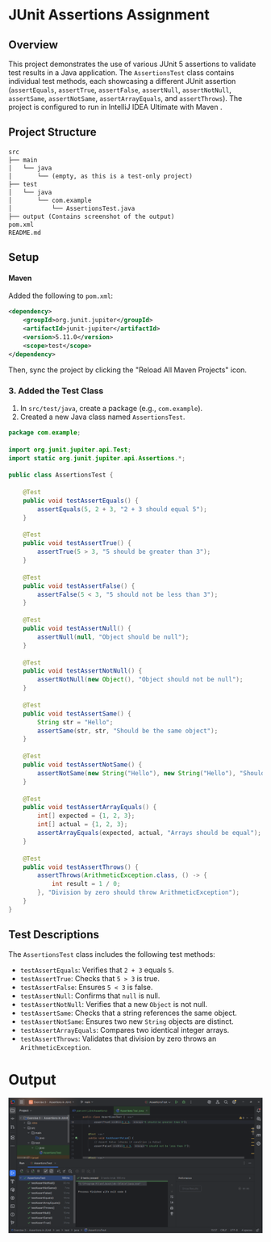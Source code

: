 # JUnit Assertions Assignment

## Overview

This project demonstrates the use of various JUnit 5 assertions to validate test results in a Java application. The `AssertionsTest` class contains individual test methods, each showcasing a different JUnit assertion (`assertEquals`, `assertTrue`, `assertFalse`, `assertNull`, `assertNotNull`, `assertSame`, `assertNotSame`, `assertArrayEquals`, and `assertThrows`). The project is configured to run in IntelliJ IDEA Ultimate with Maven .

## Project Structure

```
src
├── main
│   └── java
│       └── (empty, as this is a test-only project)
├── test
│   └── java
│       └── com.example
│           └── AssertionsTest.java
├── output (Contains screenshot of the output)
pom.xml
README.md
```

## Setup

#### Maven

Added the following to `pom.xml`:

```xml
<dependency>
    <groupId>org.junit.jupiter</groupId>
    <artifactId>junit-jupiter</artifactId>
    <version>5.11.0</version>
    <scope>test</scope>
</dependency>
```

Then, sync the project by clicking the "Reload All Maven Projects" icon.

### 3. Added the Test Class

1. In `src/test/java`, create a package (e.g., `com.example`).
2. Created a new Java class named `AssertionsTest`.

```java
package com.example;

import org.junit.jupiter.api.Test;
import static org.junit.jupiter.api.Assertions.*;

public class AssertionsTest {

    @Test
    public void testAssertEquals() {
        assertEquals(5, 2 + 3, "2 + 3 should equal 5");
    }

    @Test
    public void testAssertTrue() {
        assertTrue(5 > 3, "5 should be greater than 3");
    }

    @Test
    public void testAssertFalse() {
        assertFalse(5 < 3, "5 should not be less than 3");
    }

    @Test
    public void testAssertNull() {
        assertNull(null, "Object should be null");
    }

    @Test
    public void testAssertNotNull() {
        assertNotNull(new Object(), "Object should not be null");
    }

    @Test
    public void testAssertSame() {
        String str = "Hello";
        assertSame(str, str, "Should be the same object");
    }

    @Test
    public void testAssertNotSame() {
        assertNotSame(new String("Hello"), new String("Hello"), "Should be different objects");
    }

    @Test
    public void testAssertArrayEquals() {
        int[] expected = {1, 2, 3};
        int[] actual = {1, 2, 3};
        assertArrayEquals(expected, actual, "Arrays should be equal");
    }

    @Test
    public void testAssertThrows() {
        assertThrows(ArithmeticException.class, () -> {
            int result = 1 / 0;
        }, "Division by zero should throw ArithmeticException");
    }
}
```

## Test Descriptions

The `AssertionsTest` class includes the following test methods:

- `testAssertEquals`: Verifies that `2 + 3` equals `5`.
- `testAssertTrue`: Checks that `5 > 3` is true.
- `testAssertFalse`: Ensures `5 < 3` is false.
- `testAssertNull`: Confirms that `null` is null.
- `testAssertNotNull`: Verifies that a new `Object` is not null.
- `testAssertSame`: Checks that a string references the same object.
- `testAssertNotSame`: Ensures two new `String` objects are distinct.
- `testAssertArrayEquals`: Compares two identical integer arrays.
- `testAssertThrows`: Validates that division by zero throws an `ArithmeticException`.

# Output

![Output](https://github.com/SudipSarkar1193/Digital-Nurture-4.0-JavaFSE/blob/main/Week2_TDD%20using%20JUnit5%20and%20Mockito/Exercise%203%20-%20%20Assertions%20in%20JUnit/output/AssertionsTest.png?raw=true)
